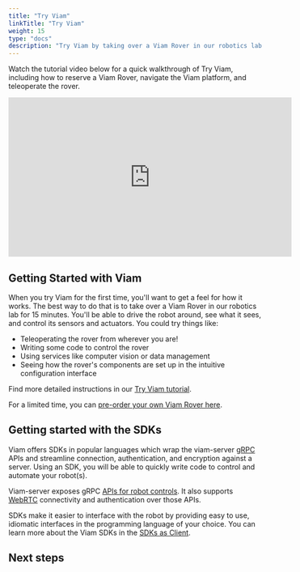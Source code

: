 ```yaml
---
title: "Try Viam"
linkTitle: "Try Viam"
weight: 15
type: "docs"
description: "Try Viam by taking over a Viam Rover in our robotics lab for 15 minutes."
---
```


Watch the tutorial video below for a quick walkthrough of Try Viam, including how to reserve a Viam Rover, navigate the Viam platform, and teleoperate the rover.

<iframe width="560" height="315" src="https://www.youtube.com/embed/YYpZ9CVDwMU" title="YouTube video player" frameborder="0" allow="accelerometer; autoplay; clipboard-write; encrypted-media; gyroscope; picture-in-picture" allowfullscreen></iframe>

## Getting Started with Viam

When you try Viam for the first time, you'll want to get a feel for how it works.
The best way to do that is to take over a Viam Rover in our robotics lab for 15 minutes.
You'll be able to drive the robot around, see what it sees, and control its sensors and actuators.
You could try things like:

- Teleoperating the rover from wherever you are!
- Writing some code to control the rover
- Using services like computer vision or data management
- Seeing how the rover's components are set up in the intuitive configuration interface

Find more detailed instructions in our [Try Viam tutorial](/tutorials/viam-rover/).

For a limited time, you can [pre-order your own Viam Rover here](http://viam.com/resources/rover?utm_source=slack&utm_medium=social&utm_campaign=try-viam).

## Getting started with the SDKs

Viam offers SDKs in popular languages which wrap the viam-server [gRPC](https://grpc.io/) APIs and streamline connection, authentication, and encryption against a server.
Using an SDK, you will be able to quickly write code to control and automate your robot(s).

Viam-server exposes gRPC [APIs for robot controls](https://github.com/viamrobotics/api).
It also supports [WebRTC](https://webrtcforthecurious.com/) connectivity and authentication over those APIs.

SDKs make it easier to interface with the robot by providing easy to use, idiomatic interfaces in the programming language of your choice.
You can learn more about the Viam SDKs in the [SDKs as Client](/program/sdk-as-client).

## Next steps
